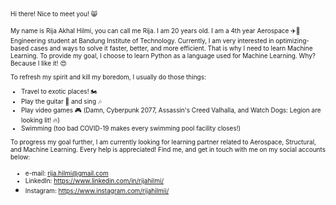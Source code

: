 <font size="1"> Hi there! Nice to meet you! :smile_cat:

My name is Rija Akhal Hilmi, you can call me Rija. I am 20 years old. I am a 4th year Aerospace :airplane::rocket: Engineering student at Bandung Institute of Technology. Currently, I am very interested in optimizing-based cases and ways to solve it faster, better, and more efficient. That is why I need to learn Machine Learning. To provide my goal, I choose to learn Python as a language used for Machine Learning. Why? Because I like it! :heart_eyes:
  
To refresh my spirit and kill my boredom, I usually do those things:    
* Travel to exotic places! :motorcycle:     
* Play the guitar :guitar: and sing 🎶 
* Play video games :video_game:  (Damn, Cyberpunk 2077, Assassin's Creed Valhalla, and Watch Dogs: Legion are looking lit! :fire:)
* Swimming (too bad COVID-19 makes every swimming pool facility closes!)

To progress my goal further, I am currently looking for learning partner related to Aerospace, Structural, and Machine Learning. Every help is appreciated!
Find me, and get in touch with me on my social accounts below:
* e-mail: rija.hilmi@gmail.com
* LinkedIn: https://www.linkedin.com/in/rijahilmi/
* Instagram: https://www.instagram.com/rijahilmii/
  </font>
<!--
**rijahilmi/rijahilmi** is a ✨ _special_ ✨ repository because its `README.md` (this file) appears on your GitHub profile.

Here are some ideas to get you started:

- 🔭 I’m currently working on ...
- 🌱 I’m currently learning ...
- 👯 I’m looking to collaborate on ...
- 🤔 I’m looking for help with ...
- 💬 Ask me about ...
- 📫 How to reach me: ...
- 😄 Pronouns: ...
- ⚡ Fun fact: ...
-->
